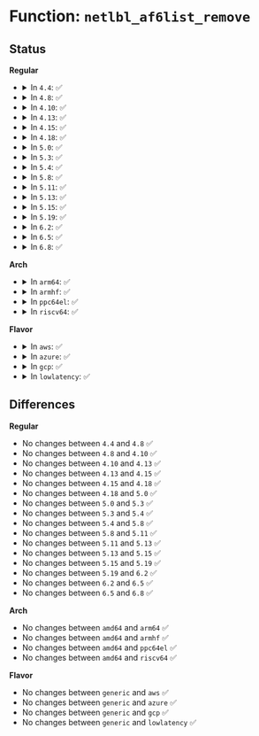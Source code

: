# Function: <code>netlbl_af6list_remove</code>

## Status
<b>Regular</b>
<ul>
<li>
<details>
<summary>In <code>4.4</code>: ✅</summary>

```c
struct netlbl_af6list *netlbl_af6list_remove(const struct in6_addr *addr, const struct in6_addr *mask, struct list_head *head);
```

**Collision:** Unique Global

**Inline:** No

**Transformation:** False

**Instances:**

```
In net/netlabel/netlabel_addrlist.c (ffffffff8180d240)
Location: net/netlabel/netlabel_addrlist.c:293
Inline: False
Direct callers:
  - net/netlabel/netlabel_unlabeled.c:netlbl_unlhsh_remove
```
**Symbols:**

```
ffffffff8180d240-ffffffff8180d279: netlbl_af6list_remove (STB_GLOBAL)
```
</details>
</li>
<li>
<details>
<summary>In <code>4.8</code>: ✅</summary>

```c
struct netlbl_af6list *netlbl_af6list_remove(const struct in6_addr *addr, const struct in6_addr *mask, struct list_head *head);
```

**Collision:** Unique Global

**Inline:** No

**Transformation:** False

**Instances:**

```
In net/netlabel/netlabel_addrlist.c (ffffffff8187f630)
Location: net/netlabel/netlabel_addrlist.c:293
Inline: False
Direct callers:
  - net/netlabel/netlabel_domainhash.c:netlbl_domhsh_remove_af6
  - net/netlabel/netlabel_unlabeled.c:netlbl_unlhsh_remove
```
**Symbols:**

```
ffffffff8187f630-ffffffff8187f669: netlbl_af6list_remove (STB_GLOBAL)
```
</details>
</li>
<li>
<details>
<summary>In <code>4.10</code>: ✅</summary>

```c
struct netlbl_af6list *netlbl_af6list_remove(const struct in6_addr *addr, const struct in6_addr *mask, struct list_head *head);
```

**Collision:** Unique Global

**Inline:** No

**Transformation:** False

**Instances:**

```
In net/netlabel/netlabel_addrlist.c (ffffffff818b3ee0)
Location: net/netlabel/netlabel_addrlist.c:293
Inline: False
Direct callers:
  - net/netlabel/netlabel_domainhash.c:netlbl_domhsh_remove_af6
  - net/netlabel/netlabel_unlabeled.c:netlbl_unlhsh_remove
```
**Symbols:**

```
ffffffff818b3ee0-ffffffff818b3f19: netlbl_af6list_remove (STB_GLOBAL)
```
</details>
</li>
<li>
<details>
<summary>In <code>4.13</code>: ✅</summary>

```c
struct netlbl_af6list *netlbl_af6list_remove(const struct in6_addr *addr, const struct in6_addr *mask, struct list_head *head);
```

**Collision:** Unique Global

**Inline:** No

**Transformation:** False

**Instances:**

```
In net/netlabel/netlabel_addrlist.c (ffffffff818da880)
Location: net/netlabel/netlabel_addrlist.c:293
Inline: False
Direct callers:
  - net/netlabel/netlabel_domainhash.c:netlbl_domhsh_remove_af6
  - net/netlabel/netlabel_unlabeled.c:netlbl_unlhsh_remove
```
**Symbols:**

```
ffffffff818da880-ffffffff818da8b9: netlbl_af6list_remove (STB_GLOBAL)
```
</details>
</li>
<li>
<details>
<summary>In <code>4.15</code>: ✅</summary>

```c
struct netlbl_af6list *netlbl_af6list_remove(const struct in6_addr *addr, const struct in6_addr *mask, struct list_head *head);
```

**Collision:** Unique Global

**Inline:** No

**Transformation:** False

**Instances:**

```
In net/netlabel/netlabel_addrlist.c (ffffffff81960460)
Location: net/netlabel/netlabel_addrlist.c:293
Inline: False
Direct callers:
  - net/netlabel/netlabel_domainhash.c:netlbl_domhsh_remove_af6
  - net/netlabel/netlabel_unlabeled.c:netlbl_unlhsh_remove
```
**Symbols:**

```
ffffffff81960460-ffffffff81960499: netlbl_af6list_remove (STB_GLOBAL)
```
</details>
</li>
<li>
<details>
<summary>In <code>4.18</code>: ✅</summary>

```c
struct netlbl_af6list *netlbl_af6list_remove(const struct in6_addr *addr, const struct in6_addr *mask, struct list_head *head);
```

**Collision:** Unique Global

**Inline:** No

**Transformation:** False

**Instances:**

```
In net/netlabel/netlabel_addrlist.c (ffffffff819b9c30)
Location: net/netlabel/netlabel_addrlist.c:293
Inline: False
Direct callers:
  - net/netlabel/netlabel_domainhash.c:netlbl_domhsh_remove_af6
  - net/netlabel/netlabel_unlabeled.c:netlbl_unlhsh_remove
```
**Symbols:**

```
ffffffff819b9c30-ffffffff819b9c69: netlbl_af6list_remove (STB_GLOBAL)
```
</details>
</li>
<li>
<details>
<summary>In <code>5.0</code>: ✅</summary>

```c
struct netlbl_af6list *netlbl_af6list_remove(const struct in6_addr *addr, const struct in6_addr *mask, struct list_head *head);
```

**Collision:** Unique Global

**Inline:** No

**Transformation:** False

**Instances:**

```
In net/netlabel/netlabel_addrlist.c (ffffffff819f0f00)
Location: net/netlabel/netlabel_addrlist.c:293
Inline: False
Direct callers:
  - net/netlabel/netlabel_domainhash.c:netlbl_domhsh_remove_af6
  - net/netlabel/netlabel_unlabeled.c:netlbl_unlhsh_remove
```
**Symbols:**

```
ffffffff819f0f00-ffffffff819f0f39: netlbl_af6list_remove (STB_GLOBAL)
```
</details>
</li>
<li>
<details>
<summary>In <code>5.3</code>: ✅</summary>

```c
struct netlbl_af6list *netlbl_af6list_remove(const struct in6_addr *addr, const struct in6_addr *mask, struct list_head *head);
```

**Collision:** Unique Global

**Inline:** No

**Transformation:** False

**Instances:**

```
In net/netlabel/netlabel_addrlist.c (ffffffff81a601c0)
Location: net/netlabel/netlabel_addrlist.c:279
Inline: False
Direct callers:
  - net/netlabel/netlabel_domainhash.c:netlbl_domhsh_remove_af6
  - net/netlabel/netlabel_unlabeled.c:netlbl_unlhsh_remove
```
**Symbols:**

```
ffffffff81a601c0-ffffffff81a601f9: netlbl_af6list_remove (STB_GLOBAL)
```
</details>
</li>
<li>
<details>
<summary>In <code>5.4</code>: ✅</summary>

```c
struct netlbl_af6list *netlbl_af6list_remove(const struct in6_addr *addr, const struct in6_addr *mask, struct list_head *head);
```

**Collision:** Unique Global

**Inline:** No

**Transformation:** False

**Instances:**

```
In net/netlabel/netlabel_addrlist.c (ffffffff81a96df0)
Location: net/netlabel/netlabel_addrlist.c:279
Inline: False
Direct callers:
  - net/netlabel/netlabel_domainhash.c:netlbl_domhsh_remove_af6
  - net/netlabel/netlabel_unlabeled.c:netlbl_unlhsh_remove
```
**Symbols:**

```
ffffffff81a96df0-ffffffff81a96e29: netlbl_af6list_remove (STB_GLOBAL)
```
</details>
</li>
<li>
<details>
<summary>In <code>5.8</code>: ✅</summary>

```c
struct netlbl_af6list *netlbl_af6list_remove(const struct in6_addr *addr, const struct in6_addr *mask, struct list_head *head);
```

**Collision:** Unique Global

**Inline:** No

**Transformation:** False

**Instances:**

```
In net/netlabel/netlabel_addrlist.c (ffffffff81b925c0)
Location: net/netlabel/netlabel_addrlist.c:279
Inline: False
Direct callers:
  - net/netlabel/netlabel_domainhash.c:netlbl_domhsh_remove_af6
  - net/netlabel/netlabel_unlabeled.c:netlbl_unlhsh_remove_addr6
```
**Symbols:**

```
ffffffff81b925c0-ffffffff81b925f9: netlbl_af6list_remove (STB_GLOBAL)
```
</details>
</li>
<li>
<details>
<summary>In <code>5.11</code>: ✅</summary>

```c
struct netlbl_af6list *netlbl_af6list_remove(const struct in6_addr *addr, const struct in6_addr *mask, struct list_head *head);
```

**Collision:** Unique Global

**Inline:** No

**Transformation:** False

**Instances:**

```
In net/netlabel/netlabel_addrlist.c (ffffffff81ba2230)
Location: net/netlabel/netlabel_addrlist.c:279
Inline: False
Direct callers:
  - net/netlabel/netlabel_domainhash.c:netlbl_domhsh_remove_af6
  - net/netlabel/netlabel_unlabeled.c:netlbl_unlhsh_remove_addr6
```
**Symbols:**

```
ffffffff81ba2230-ffffffff81ba2269: netlbl_af6list_remove (STB_GLOBAL)
```
</details>
</li>
<li>
<details>
<summary>In <code>5.13</code>: ✅</summary>

```c
struct netlbl_af6list *netlbl_af6list_remove(const struct in6_addr *addr, const struct in6_addr *mask, struct list_head *head);
```

**Collision:** Unique Global

**Inline:** No

**Transformation:** False

**Instances:**

```
In net/netlabel/netlabel_addrlist.c (ffffffff81b91310)
Location: net/netlabel/netlabel_addrlist.c:279
Inline: False
Direct callers:
  - net/netlabel/netlabel_domainhash.c:netlbl_domhsh_remove_af6
  - net/netlabel/netlabel_unlabeled.c:netlbl_unlhsh_remove
```
**Symbols:**

```
ffffffff81b91310-ffffffff81b91349: netlbl_af6list_remove (STB_GLOBAL)
```
</details>
</li>
<li>
<details>
<summary>In <code>5.15</code>: ✅</summary>

```c
struct netlbl_af6list *netlbl_af6list_remove(const struct in6_addr *addr, const struct in6_addr *mask, struct list_head *head);
```

**Collision:** Unique Global

**Inline:** No

**Transformation:** False

**Instances:**

```
In net/netlabel/netlabel_addrlist.c (ffffffff81c5dab0)
Location: net/netlabel/netlabel_addrlist.c:279
Inline: False
Direct callers:
  - net/netlabel/netlabel_domainhash.c:netlbl_domhsh_remove_af6
  - net/netlabel/netlabel_unlabeled.c:netlbl_unlhsh_remove
```
**Symbols:**

```
ffffffff81c5dab0-ffffffff81c5dae9: netlbl_af6list_remove (STB_GLOBAL)
```
</details>
</li>
<li>
<details>
<summary>In <code>5.19</code>: ✅</summary>

```c
struct netlbl_af6list *netlbl_af6list_remove(const struct in6_addr *addr, const struct in6_addr *mask, struct list_head *head);
```

**Collision:** Unique Global

**Inline:** No

**Transformation:** False

**Instances:**

```
In net/netlabel/netlabel_addrlist.c (ffffffff81dffb70)
Location: net/netlabel/netlabel_addrlist.c:279
Inline: False
Direct callers:
  - net/netlabel/netlabel_domainhash.c:netlbl_domhsh_remove_af6
  - net/netlabel/netlabel_unlabeled.c:netlbl_unlhsh_remove
```
**Symbols:**

```
ffffffff81dffb70-ffffffff81dffbb5: netlbl_af6list_remove (STB_GLOBAL)
```
</details>
</li>
<li>
<details>
<summary>In <code>6.2</code>: ✅</summary>

```c
struct netlbl_af6list *netlbl_af6list_remove(const struct in6_addr *addr, const struct in6_addr *mask, struct list_head *head);
```

**Collision:** Unique Global

**Inline:** No

**Transformation:** False

**Instances:**

```
In net/netlabel/netlabel_addrlist.c (ffffffff81fd4930)
Location: net/netlabel/netlabel_addrlist.c:279
Inline: False
Direct callers:
  - net/netlabel/netlabel_domainhash.c:netlbl_domhsh_remove_af6
  - net/netlabel/netlabel_unlabeled.c:netlbl_unlhsh_remove
```
**Symbols:**

```
ffffffff81fd4930-ffffffff81fd4975: netlbl_af6list_remove (STB_GLOBAL)
```
</details>
</li>
<li>
<details>
<summary>In <code>6.5</code>: ✅</summary>

```c
struct netlbl_af6list *netlbl_af6list_remove(const struct in6_addr *addr, const struct in6_addr *mask, struct list_head *head);
```

**Collision:** Unique Global

**Inline:** No

**Transformation:** False

**Instances:**

```
In net/netlabel/netlabel_addrlist.c (ffffffff82050580)
Location: net/netlabel/netlabel_addrlist.c:279
Inline: False
Direct callers:
  - net/netlabel/netlabel_domainhash.c:netlbl_domhsh_remove_af6
  - net/netlabel/netlabel_unlabeled.c:netlbl_unlhsh_remove
```
**Symbols:**

```
ffffffff82050580-ffffffff820505c5: netlbl_af6list_remove (STB_GLOBAL)
```
</details>
</li>
<li>
<details>
<summary>In <code>6.8</code>: ✅</summary>

```c
struct netlbl_af6list *netlbl_af6list_remove(const struct in6_addr *addr, const struct in6_addr *mask, struct list_head *head);
```

**Collision:** Unique Global

**Inline:** No

**Transformation:** False

**Instances:**

```
In net/netlabel/netlabel_addrlist.c (ffffffff82122c30)
Location: net/netlabel/netlabel_addrlist.c:279
Inline: False
Direct callers:
  - net/netlabel/netlabel_domainhash.c:netlbl_domhsh_remove_af6
  - net/netlabel/netlabel_unlabeled.c:netlbl_unlhsh_remove
```
**Symbols:**

```
ffffffff82122c30-ffffffff82122c75: netlbl_af6list_remove (STB_GLOBAL)
```
</details>
</li>
</ul>
<b>Arch</b>
<ul>
<li>
<details>
<summary>In <code>arm64</code>: ✅</summary>

```c
struct netlbl_af6list *netlbl_af6list_remove(const struct in6_addr *addr, const struct in6_addr *mask, struct list_head *head);
```

**Collision:** Unique Global

**Inline:** No

**Transformation:** False

**Instances:**

```
In net/netlabel/netlabel_addrlist.c (ffff800010d66328)
Location: net/netlabel/netlabel_addrlist.c:279
Inline: False
Direct callers:
  - net/netlabel/netlabel_domainhash.c:netlbl_domhsh_remove_af6
  - net/netlabel/netlabel_unlabeled.c:netlbl_unlhsh_remove
```
**Symbols:**

```
ffff800010d66328-ffff800010d6638c: netlbl_af6list_remove (STB_GLOBAL)
```
</details>
</li>
<li>
<details>
<summary>In <code>armhf</code>: ✅</summary>

```c
struct netlbl_af6list *netlbl_af6list_remove(const struct in6_addr *addr, const struct in6_addr *mask, struct list_head *head);
```

**Collision:** Unique Global

**Inline:** No

**Transformation:** False

**Instances:**

```
In net/netlabel/netlabel_addrlist.c (c0e64bac)
Location: net/netlabel/netlabel_addrlist.c:279
Inline: False
Direct callers:
  - net/netlabel/netlabel_domainhash.c:netlbl_domhsh_remove_af6
  - net/netlabel/netlabel_unlabeled.c:netlbl_unlhsh_remove
```
**Symbols:**

```
c0e64bac-c0e64bf0: netlbl_af6list_remove (STB_GLOBAL)
```
</details>
</li>
<li>
<details>
<summary>In <code>ppc64el</code>: ✅</summary>

```c
struct netlbl_af6list *netlbl_af6list_remove(const struct in6_addr *addr, const struct in6_addr *mask, struct list_head *head);
```

**Collision:** Unique Global

**Inline:** No

**Transformation:** False

**Instances:**

```
In net/netlabel/netlabel_addrlist.c (c000000000ea2410)
Location: net/netlabel/netlabel_addrlist.c:279
Inline: False
Direct callers:
  - net/netlabel/netlabel_domainhash.c:netlbl_domhsh_remove_af6
  - net/netlabel/netlabel_unlabeled.c:netlbl_unlhsh_remove
```
**Symbols:**

```
c000000000ea2410-c000000000ea2478: netlbl_af6list_remove (STB_GLOBAL)
```
</details>
</li>
<li>
<details>
<summary>In <code>riscv64</code>: ✅</summary>

```c
struct netlbl_af6list *netlbl_af6list_remove(const struct in6_addr *addr, const struct in6_addr *mask, struct list_head *head);
```

**Collision:** Unique Global

**Inline:** No

**Transformation:** False

**Instances:**

```
In net/netlabel/netlabel_addrlist.c (ffffffe000899e02)
Location: net/netlabel/netlabel_addrlist.c:279
Inline: False
Direct callers:
  - net/netlabel/netlabel_domainhash.c:netlbl_domhsh_remove_af6
  - net/netlabel/netlabel_unlabeled.c:netlbl_unlhsh_remove
```
**Symbols:**

```
ffffffe000899e02-ffffffe000899e50: netlbl_af6list_remove (STB_GLOBAL)
```
</details>
</li>
</ul>
<b>Flavor</b>
<ul>
<li>
<details>
<summary>In <code>aws</code>: ✅</summary>

```c
struct netlbl_af6list *netlbl_af6list_remove(const struct in6_addr *addr, const struct in6_addr *mask, struct list_head *head);
```

**Collision:** Unique Global

**Inline:** No

**Transformation:** False

**Instances:**

```
In net/netlabel/netlabel_addrlist.c (ffffffff81a36180)
Location: net/netlabel/netlabel_addrlist.c:279
Inline: False
Direct callers:
  - net/netlabel/netlabel_domainhash.c:netlbl_domhsh_remove_af6
  - net/netlabel/netlabel_unlabeled.c:netlbl_unlhsh_remove
```
**Symbols:**

```
ffffffff81a36180-ffffffff81a361b9: netlbl_af6list_remove (STB_GLOBAL)
```
</details>
</li>
<li>
<details>
<summary>In <code>azure</code>: ✅</summary>

```c
struct netlbl_af6list *netlbl_af6list_remove(const struct in6_addr *addr, const struct in6_addr *mask, struct list_head *head);
```

**Collision:** Unique Global

**Inline:** No

**Transformation:** False

**Instances:**

```
In net/netlabel/netlabel_addrlist.c (ffffffff819f2da0)
Location: net/netlabel/netlabel_addrlist.c:279
Inline: False
Direct callers:
  - net/netlabel/netlabel_domainhash.c:netlbl_domhsh_remove_af6
  - net/netlabel/netlabel_unlabeled.c:netlbl_unlhsh_remove
```
**Symbols:**

```
ffffffff819f2da0-ffffffff819f2dd9: netlbl_af6list_remove (STB_GLOBAL)
```
</details>
</li>
<li>
<details>
<summary>In <code>gcp</code>: ✅</summary>

```c
struct netlbl_af6list *netlbl_af6list_remove(const struct in6_addr *addr, const struct in6_addr *mask, struct list_head *head);
```

**Collision:** Unique Global

**Inline:** No

**Transformation:** False

**Instances:**

```
In net/netlabel/netlabel_addrlist.c (ffffffff81aa2030)
Location: net/netlabel/netlabel_addrlist.c:279
Inline: False
Direct callers:
  - net/netlabel/netlabel_domainhash.c:netlbl_domhsh_remove_af6
  - net/netlabel/netlabel_unlabeled.c:netlbl_unlhsh_remove
```
**Symbols:**

```
ffffffff81aa2030-ffffffff81aa2069: netlbl_af6list_remove (STB_GLOBAL)
```
</details>
</li>
<li>
<details>
<summary>In <code>lowlatency</code>: ✅</summary>

```c
struct netlbl_af6list *netlbl_af6list_remove(const struct in6_addr *addr, const struct in6_addr *mask, struct list_head *head);
```

**Collision:** Unique Global

**Inline:** No

**Transformation:** False

**Instances:**

```
In net/netlabel/netlabel_addrlist.c (ffffffff81aae3a0)
Location: net/netlabel/netlabel_addrlist.c:279
Inline: False
Direct callers:
  - net/netlabel/netlabel_domainhash.c:netlbl_domhsh_remove_af6
  - net/netlabel/netlabel_unlabeled.c:netlbl_unlhsh_remove
```
**Symbols:**

```
ffffffff81aae3a0-ffffffff81aae3d9: netlbl_af6list_remove (STB_GLOBAL)
```
</details>
</li>
</ul>

## Differences
<b>Regular</b>
<ul>
<li>
No changes between <code>4.4</code> and <code>4.8</code> ✅
</li>
<li>
No changes between <code>4.8</code> and <code>4.10</code> ✅
</li>
<li>
No changes between <code>4.10</code> and <code>4.13</code> ✅
</li>
<li>
No changes between <code>4.13</code> and <code>4.15</code> ✅
</li>
<li>
No changes between <code>4.15</code> and <code>4.18</code> ✅
</li>
<li>
No changes between <code>4.18</code> and <code>5.0</code> ✅
</li>
<li>
No changes between <code>5.0</code> and <code>5.3</code> ✅
</li>
<li>
No changes between <code>5.3</code> and <code>5.4</code> ✅
</li>
<li>
No changes between <code>5.4</code> and <code>5.8</code> ✅
</li>
<li>
No changes between <code>5.8</code> and <code>5.11</code> ✅
</li>
<li>
No changes between <code>5.11</code> and <code>5.13</code> ✅
</li>
<li>
No changes between <code>5.13</code> and <code>5.15</code> ✅
</li>
<li>
No changes between <code>5.15</code> and <code>5.19</code> ✅
</li>
<li>
No changes between <code>5.19</code> and <code>6.2</code> ✅
</li>
<li>
No changes between <code>6.2</code> and <code>6.5</code> ✅
</li>
<li>
No changes between <code>6.5</code> and <code>6.8</code> ✅
</li>
</ul>
<b>Arch</b>
<ul>
<li>
No changes between <code>amd64</code> and <code>arm64</code> ✅
</li>
<li>
No changes between <code>amd64</code> and <code>armhf</code> ✅
</li>
<li>
No changes between <code>amd64</code> and <code>ppc64el</code> ✅
</li>
<li>
No changes between <code>amd64</code> and <code>riscv64</code> ✅
</li>
</ul>
<b>Flavor</b>
<ul>
<li>
No changes between <code>generic</code> and <code>aws</code> ✅
</li>
<li>
No changes between <code>generic</code> and <code>azure</code> ✅
</li>
<li>
No changes between <code>generic</code> and <code>gcp</code> ✅
</li>
<li>
No changes between <code>generic</code> and <code>lowlatency</code> ✅
</li>
</ul>
